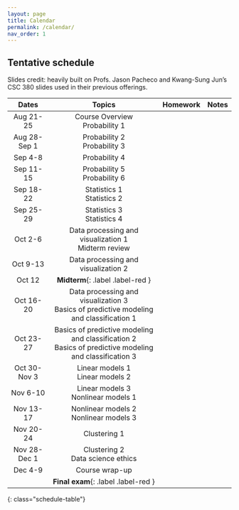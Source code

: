 ```yaml
---
layout: page
title: Calendar
permalink: /calendar/
nav_order: 1
---
```


## Tentative schedule

Slides credit: heavily built on Profs. Jason Pacheco and Kwang-Sung Jun’s CSC 380 slides used in their previous offerings.


| Dates         | Topics                                   | Homework  | Notes                    |
|:-------------:|:----------------------------------------:|:---------:|:------------------------:|
|Aug 21-25      | Course Overview <br /> Probability 1     |                          |
|Aug 28-Sep 1   | Probability 2   <br /> Probability 3     |                         |
|Sep 4-8        | Probability 4                            |                       |
|Sep 11-15      | Probability 5   <br /> Probability 6     |                         |
|Sep 18-22      | Statistics 1    <br /> Statistics 2      |                       |
|Sep 25-29      | Statistics 3    <br />  Statistics 4     |                      |
|Oct 2-6       | Data processing and visualization 1   <br />  Midterm review     |                        |
|Oct 9-13      | Data processing and visualization 2     |                        |
|Oct 12      |  **Midterm**{: .label .label-red }      |                        |
|Oct 16-20     | Data processing and visualization 3   <br /> Basics of predictive modeling and classification 1 |                        |
|Oct 23-27     | Basics of predictive modeling and classification 2   <br /> Basics of predictive modeling and classification 3 |                        |
|Oct 30-Nov 3  | Linear models 1   <br /> Linear models 2 |                        |
|Nov 6-10      | Linear models 3   <br /> Nonlinear models 1  |                        |
|Nov 13-17      | Nonlinear models 2   <br /> Nonlinear models 3  |                        |
|Nov 20-24      | Clustering 1  |                        |
|Nov 28-Dec 1   | Clustering 2  <br />  Data science ethics                     |
|Dec 4-9   | Course wrap-up                       |   |
|   | **Final exam**{: .label .label-red }                  |   |




{: class="schedule-table"}
